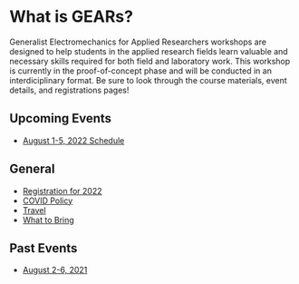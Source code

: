 # What is GEARs?
Generalist Electromechanics for Applied Researchers workshops are designed to help students
in the applied research fields learn valuable and necessary skills required for both field
and laboratory work. This workshop is currently in the proof-of-concept phase and will be
conducted in an interdiciplinary format. Be sure to look through the course materials,
event details, and registrations pages!

## Upcoming Events
* [August 1-5, 2022 Schedule](2022/2022_summer_schedule.html)

## General
* [Registration for 2022](https://forms.gle/A8ZzWHTVssARisSa6)
* [COVID Policy](COVID_policy.html)
* [Travel](travel.html)
* [What to Bring](what_to_bring.html)

## Past Events
* [August 2-6, 2021](2021/2021_summer_schedule.html)
